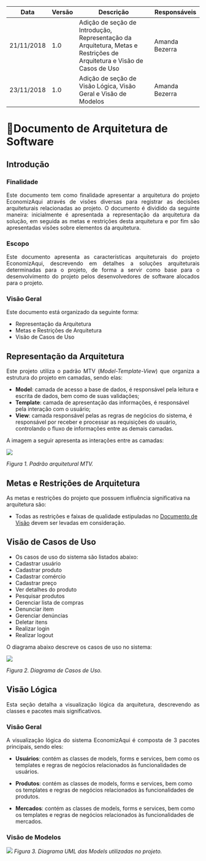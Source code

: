 Data | Versão | Descrição | Responsáveis
-- | -- | -- | --
21/11/2018 | 1.0 | Adição de seção de Introdução, Representação da Arquitetura, Metas e Restrições de Arquitetura e Visão de Casos de Uso | Amanda Bezerra
23/11/2018 | 1.0 | Adição de seção de Visão Lógica, Visão Geral e Visão de Modelos | Amanda Bezerra

# Documento de Arquitetura de Software

## Introdução
### Finalidade
<p align="justify">
Este documento tem como finalidade apresentar a arquitetura do projeto EconomizAqui através de visões diversas para registrar as decisões arquiteturais relacionadas ao projeto.
O documento é dividido da seguinte maneira: inicialmente é apresentada a representação da arquitetura da solução, em seguida as metas e restrições desta arquitetura e por fim são apresentadas visões sobre elementos da arquitetura.
<p>

### Escopo
<p align="justify">
Este documento apresenta as características arquiteturais do projeto EconomizAqui, descrevendo em detalhes a soluções arquiteturais determinadas para o projeto, de forma a servir como base para o desenvolvimento do projeto pelos desenvolvedores de software alocados para o projeto.
<p>

### Visão Geral
Este documento está organizado da seguinte forma:

+ Representação da Arquitetura
+ Metas e Restrições de Arquitetura
+ Visão de Casos de Uso

## Representação da Arquitetura
<p align="justify">
Este projeto utiliza o padrão MTV (<i>Model-Template-View</i>) que organiza a estrutura do projeto em camadas, sendo elas:
<p>

+ <b>Model</b>: camada de acesso a base de dados, é responsável pela leitura e escrita de dados, bem como de suas validações;
+ <b>Template</b>: camada de apresentação das informações, é responsável pela interação com o usuário;
+ <b>View</b>: camada responsável pelas as regras de negócios do sistema, é responsável por receber e processar as requisições do usuário, controlando o fluxo de informações entre as demais camadas.

A imagem a seguir apresenta as interações entre as camadas:

![](https://lh3.googleusercontent.com/zOYc6WV5t4NwvWMxQiXzPt40fUa28BmWKgiAQ0ZOdQe7ZxGo_36NE-mOFVViDpMVlcUq7B1ffjl2KezDiaKfEg8D1NILqySCYZFJG3ALP5_Gycf_6rTO4920DkFsTJj0vOyf9qr2)

<i>Figura 1. Padrão arquitetural MTV.</i>

## Metas e Restrições de Arquitetura 
As metas e restrições do projeto que possuem influência significativa na arquitetura são:

+ Todas as restrições e faixas de qualidade estipuladas no [Documento de Visão](./Documento-de-Visão.md) devem ser levadas em consideração.


## Visão de Casos de Uso 
+ Os casos de uso do sistema são listados abaixo:
+ Cadastrar usuário
+ Cadastrar produto
+ Cadastrar comércio
+ Cadastrar preço
+ Ver detalhes do produto
+ Pesquisar produtos
+ Gerenciar lista de compras
+ Denunciar item
+ Gerenciar denúncias
+ Deletar itens
+ Realizar login
+ Realizar logout

O diagrama abaixo descreve os casos de uso no sistema:

![](https://lh5.googleusercontent.com/Un0ilv1HnT1ovPZlZj882cZOBuhAdijGvS9ZSPjZZddAXhyzFxy1gcKG2FVLusd9YBPBbabdxsXyhhU-if6mfay7ItDaL_d5clWBda3pfyzEVxqSfvoKaraqNQ2z2rvEcd849VjM)

<i>Figura 2. Diagrama de Casos de Uso.</i>

## Visão Lógica 
<p align="justify">
Esta seção detalha a visualização lógica da arquitetura, descrevendo as classes e pacotes mais significativos. 
</p>

### Visão Geral
<p align="justify">
A visualização lógica do sistema EconomizAqui é composta de 3 pacotes principais, sendo eles:
</p>

+ **Usuários**: contém as classes de models, forms e services, bem como os templates e regras de negócios relacionados às funcionalidades de usuários.

+ **Produtos**: contém as classes de models, forms e services, bem como os templates e regras de negócios relacionados às funcionalidades de produtos.

+ **Mercados**: contém as classes de models, forms e services, bem como os templates e regras de negócios relacionados às funcionalidades de mercados.

### Visão de Modelos

![](https://lh4.googleusercontent.com/44vcEzxm1hpR6C8zJxLWDUmUdM_5U1IO9aGqGSQUsyB16S_KB5b32I-QfgM1ZokPX4cB682skiQnG7V1P9bzILjm5cP53WfSMHvonC6HsWZMuzTMcsddEn92FuGBxXcPp5Cmxxwz)
<i>Figura 3. Diagrama UML das Models utilizadas no projeto.</i>